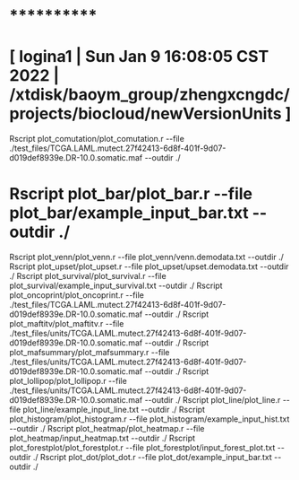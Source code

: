 #  **********
#  [ logina1 | Sun Jan  9 16:08:05 CST 2022 | /xtdisk/baoym_group/zhengxcngdc/projects/biocloud/newVersionUnits ]
Rscript plot_comutation/plot_comutation.r  --file  ./test_files/TCGA.LAML.mutect.27f42413-6d8f-401f-9d07-d019def8939e.DR-10.0.somatic.maf   --outdir ./
# Rscript plot_bar/plot_bar.r --file  plot_bar/example_input_bar.txt  --outdir ./
Rscript plot_venn/plot_venn.r  --file  plot_venn/venn.demodata.txt   --outdir ./
Rscript plot_upset/plot_upset.r  --file  plot_upset/upset.demodata.txt   --outdir ./
Rscript plot_survival/plot_survival.r --file  plot_survival/example_input_survival.txt   --outdir ./
Rscript plot_oncoprint/plot_oncoprint.r  --file    ./test_files/TCGA.LAML.mutect.27f42413-6d8f-401f-9d07-d019def8939e.DR-10.0.somatic.maf   --outdir ./
Rscript plot_maftitv/plot_maftitv.r  --file   ./test_files/units/TCGA.LAML.mutect.27f42413-6d8f-401f-9d07-d019def8939e.DR-10.0.somatic.maf   --outdir ./
Rscript plot_mafsummary/plot_mafsummary.r  --file  ./test_files/units/TCGA.LAML.mutect.27f42413-6d8f-401f-9d07-d019def8939e.DR-10.0.somatic.maf   --outdir ./
Rscript plot_lollipop/plot_lollipop.r  --file  ./test_files/units/TCGA.LAML.mutect.27f42413-6d8f-401f-9d07-d019def8939e.DR-10.0.somatic.maf   --outdir ./
Rscript plot_line/plot_line.r  --file  plot_line/example_input_line.txt   --outdir ./
Rscript plot_histogram/plot_histogram.r  --file  plot_histogram/example_input_hist.txt   --outdir ./
Rscript plot_heatmap/plot_heatmap.r  --file  plot_heatmap/input_heatmap.txt   --outdir ./
Rscript plot_forestplot/plot_forestplot.r  --file  plot_forestplot/input_forest_plot.txt   --outdir ./
Rscript plot_dot/plot_dot.r  --file  plot_dot/example_input_bar.txt   --outdir ./

